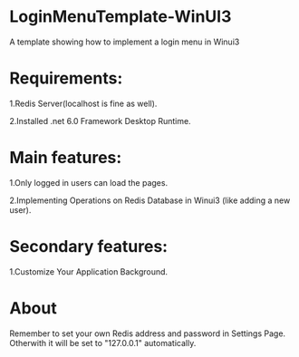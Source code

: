 # LoginMenuTemplate-WinUI3
A template showing how to implement a login menu in Winui3

# Requirements:

1.Redis Server(localhost is fine as well).

2.Installed .net 6.0 Framework Desktop Runtime.

# Main features:

1.Only logged in users can load the pages.

2.Implementing Operations on Redis Database in Winui3 (like adding a new user).

# Secondary features:

1.Customize Your Application Background.

# About
Remember to set your own Redis address and password in Settings Page. Otherwith it will be set to "127.0.0.1" automatically.

